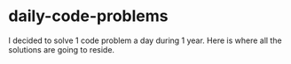 # daily-code-problems
I decided to solve 1 code problem a day during 1 year. Here is where all the solutions are going to reside.
